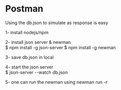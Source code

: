 # Postman

Using the db.json to simulate as response is easy

1- install nodejs/npm

2- install json server & newman     
$ npm install -g json-server
$ npm install -g newman

3- save db.json in local

4- start the json server   
$ json-server --watch db.json

5- one can run the newman using
newman run <collection file>  -r <reporter>
